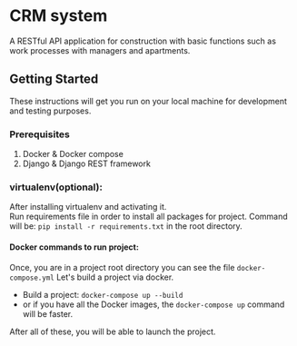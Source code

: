 # CRM system

A RESTful API application for construction with basic functions such as work processes with managers and apartments.

## Getting Started

These instructions will get you run on your local machine for development and testing purposes.

### Prerequisites

1. Docker & Docker compose
2. Django & Django REST framework

### virtualenv(optional):
After installing virtualenv and activating it.</br>
Run requirements file in order to install all packages for project.
Command will be: `pip install -r requirements.txt` in the root directory.

#### Docker commands to run project:
Once, you are in a project root directory you can see the file `docker-compose.yml`
Let's build a project via docker.
- Build a project: `docker-compose up --build`
- or if you have all the Docker images, the `docker-compose up` command will be faster.

After all of these, you will be able to launch the project.